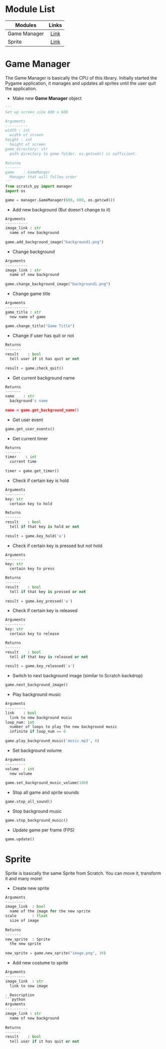 # Module List
| Modules    				| Links          																	|
| ------------------------- | :-------------------------------------------------------------------------------: |
| Game Manager    	| [Link](https://github.com/Gordon003/Scratch-To-Python/blob/main/scratch_py/README.md#game-manager) 	|
| Sprite     				| [Link](https://github.com/Gordon003/Scratch-To-Python/blob/main/scratch_py/README.md#sprite) 	|

# Game Manager
The Game Manager is basically the CPU of this library. Initially started the Pygame application, it manages and updates all sprites until the user quit the application.

- Make new **Game Manager** object
```python
'''
Set up screen size 800 x 600

Arguments
----------
width : int
  width of screen
height : int
  height of screen
game_directory: str
  path directory to game folder. os.getcwd() is sufficient.
  
Returns
-------
game    : GameManger
  Manager that will follow order
'''
from scratch_py import manager
import os

game = manager.GameManager(800, 600, os.getcwd())
```

- Add new background (But doesn't change to it)
```python
Arguments
----------
image_link : str
  name of new background
  
game.add_background_image("background1.png")
```

- Change background
```python
Arguments
----------
image_link : str
  name of new background
  
game.change_background_image("background1.png")
```

- Change game title
```python
Arguments
----------
game_title : str
  new name of game
  
game.change_title("Game Title")
```

- Change if user has quit or not
```python  
Returns
-------
result    : bool
  tell user if it has quit or not
  
result = game.check_quit()
```

- Get current background name
```python
Returns
-------
name    : str
  background's name
  
name = game.get_background_name()
```

- Get user event
```python
game.get_user_events()
```

- Get current timer
```python
Returns
-------
timer    : int
  current time
  
timer = game.get_timer()
```

- Check if certain key is hold
```python
Arguments
---------
key: str
  certain key to hold

Returns
-------
result    : bool
  tell if that key is hold or not
  
result = game.key_hold('a')
```

- Check if certain key is pressed but not hold
```python
Arguments
---------
key: str
  certain key to press

Returns
-------
result    : bool
  tell if that key is pressed or not
  
result = game.key_pressed('a')
```

- Check if certain key is released
```python
Arguments
---------
key: str
  certain key to release

Returns
-------
result    : bool
  tell if that key is released or not
  
result = game.key_released('a')
```

- Switch to next background image (similar to Scratch backdrop)
```python
game.next_background_image()
```

- Play background music
```python
Arguments
---------
link    : bool
  link to new background music
loop_num: int
  number of loops to play the new background music
  infinite if loop_num == 0
  
game.play_background_music('music.mp3', 0)
```

- Set background volume
```python
Arguments
---------
volume  : int
  new volume
  
game.set_background_music_volume(100)
```

- Stop all game and sprite sounds
```python
game.stop_all_sound()
```

- Stop background music
```python
game.stop_background_music()
```

- Update game per frame (FPS)
```python
game.update()
```

# Sprite
Sprite is basically the same Sprite from Scratch. You can move it, transform it and many more!

- Create new sprite
```python
Arguments
---------
image_link  : bool
  name of the image for the new sprite
scale       : float
  size of image
  
Returns
-------
new_sprite  : Sprite
  the new sprite
  
new_sprite = game.new_sprite("image.png", 30)
```

- Add new costume to sprite
```python
Arguments
---------
image_link  : str
  link to new image

- Description
```python
Arguments
----------
image_link : str
  name of new background
  
Returns
-------
result    : bool
  tell user if it has quit or not
```
